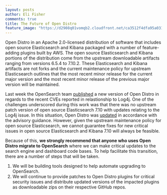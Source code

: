 ```yaml
---
layout: posts
author: Eli Fisher
comments: true
title: The Future of Open Distro
feature_image: "https://d2908q01vomqb2.cloudfront.net/ca3512f4dfa95a03169c5a670a4c91a19b3077b4/2019/03/26/open_disto-elasticsearch-logo-800x400.jpg"
---
```


Open Distro in an Apache 2.0-licensed distribution of software that includes open source Elasticsearch and Kibana packaged with a number of feature-adding plugins built by AWS. The open source Elasticsearch and Kibana portions of the distribution come from the upstream downloadable artifacts ranging from versions 6.5.4 to 7.10.2. These Elasticsearch and Kibana artifacts are not forks and the current maintenance policy for upstream Elasticsearch outlines that the most recent minor release for the current major version and the most recent minor release of the previous major version will be maintained.  

Last week the OpenSearch team [published](https://opensearch.org/blog/releases/2021/12/update-to-1-2-1/) a new version of Open Distro in regards to the recent CVEs reported in relastionship to Log4j. One of the challenges underscored during this work was that there was no upstream patch version of open source Elasticsearch 7.10 with updates relating to the Log4j issue. In this situation, Open Distro was [updated](https://opendistro.github.io/for-elasticsearch/blog/2021/12/update-to-1-13-3/) in accordance with the advisory guidance. However, given the upstream maintenance policy for open source Elasticsearch, we cannot guarantee fixes for new critical issues in open source Elasticsearch and Kibana 7.10 will always be feasible.

Because of this, **we strongly recommend that anyone who uses Open Distro migrate to OpenSearch** where we can make critical updates to the search engine and dashboard code bases. To help facilitate this transition, there are a number of steps that will be taken.

1. We will be building tools designed to help automate upgrading to OpenSearch.
2. We will continue to provide patches to Open Distro plugins for critical security issues and distribute updated versions of the impacted plugins as downloadable zips on their respective GitHub repos. 